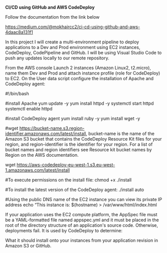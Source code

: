 **CI/CD using GitHub and AWS CodeDeploy**


Follow the documentation from the link below</b>

https://medium.com/@mokhaircc2/ci-cd-using-github-and-aws-4daac8a131f1


In this project I will create a multi-environment pipeline to deploy applications to a Dev and Prod environment using EC2 instances, CodeDeploy, CodePipeline and GitHub. I will be using Visual Studio Code to push any updates locally to our remote repository.

From the AWS console Launch 2 instances (Amazon Linux2, t2.micro), name them Dev and Prod and attach instance profile (role for CodeDeploy) to EC2. On the User data script configure the installation of Apache and CodeDeploy agent:

#!/bin/bash

#install Apache
yum update -y
yum install httpd -y
systemctl start httpd
systemctl enable httpd

#install CodeDeploy agent
yum install ruby -y
yum install wget -y

#wget https://bucket-name.s3.region-identifier.amazonaws.com/latest/install, bucket-name is the name of the Amazon S3 bucket that contains the CodeDeploy Resource Kit files for your region, and region-identifier is the identifier for your region. For a list of bucket names and region identifiers see Resource kit bucket names by Region on the AWS documentation.

wget https://aws-codedeploy-eu-west-1.s3.eu-west-1.amazonaws.com/latest/install

#To execute permissions on the install file: chmod +x ./install

#To install the latest version of the CodeDeploy agent: ./install auto

#Using the public DNS name of the EC2 instance you can view its private IP address echo “This instance is: $(hostname) > /var/www/html/index.html

If your application uses the EC2 compute platform, the AppSpec file must be a YAML-formatted file named appspec.yml and it must be placed in the root of the directory structure of an application's source code. Otherwise, deployments fail. It is used by CodeDeploy to determine:

What it should install onto your instances from your application revision in Amazon S3 or GitHub.
